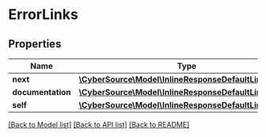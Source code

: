 # ErrorLinks

## Properties
Name | Type | Description | Notes
------------ | ------------- | ------------- | -------------
**next** | [**\CyberSource\Model\InlineResponseDefaultLinksNext[]**](InlineResponseDefaultLinksNext.md) |  | [optional] 
**documentation** | [**\CyberSource\Model\InlineResponseDefaultLinksNext[]**](InlineResponseDefaultLinksNext.md) |  | [optional] 
**self** | [**\CyberSource\Model\InlineResponseDefaultLinksNext**](InlineResponseDefaultLinksNext.md) |  | [optional] 

[[Back to Model list]](../README.md#documentation-for-models) [[Back to API list]](../README.md#documentation-for-api-endpoints) [[Back to README]](../README.md)


